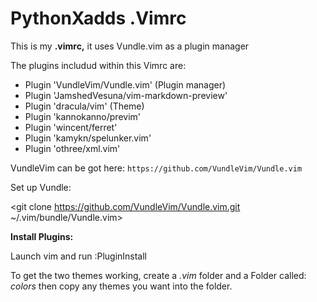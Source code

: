 # __PythonXadds .Vimrc__


  This is my **.vimrc,** it uses Vundle.vim as a plugin manager

The plugins includud within this Vimrc are:

* Plugin 'VundleVim/Vundle.vim' (Plugin manager)
* Plugin 'JamshedVesuna/vim-markdown-preview'
* Plugin 'dracula/vim' (Theme)
* Plugin 'kannokanno/previm'
* Plugin 'wincent/ferret'
* Plugin 'kamykn/spelunker.vim'
* Plugin 'othree/xml.vim'

VundleVim can be got here: `https://github.com/VundleVim/Vundle.vim`

Set up Vundle:

<git clone https://github.com/VundleVim/Vundle.vim.git ~/.vim/bundle/Vundle.vim>

**Install Plugins:**

Launch vim and run :PluginInstall


To get the two themes working, create a *.vim* folder and a Folder called: *colors* then copy any themes you want into the folder.







